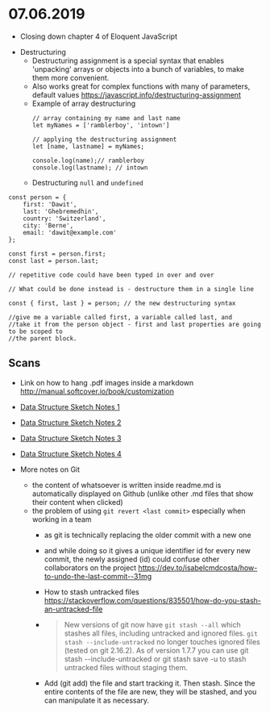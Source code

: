# 07.06.2019
* Closing down chapter 4 of Eloquent JavaScript
- Destructuring 
    - Destructuring assignment is a special syntax that enables 'unpacking' arrays or objects into a bunch of variables, to make them more convenient.
    - Also works great for complex functions with many of parameters, default values
    <https://javascript.info/destructuring-assignment>
    - Example of array destructuring
        ```
        // array containing my name and last name
        let myNames = ['ramblerboy', 'intown']

        // applying the destructuring assignment
        let [name, lastname] = myNames;

        console.log(name);// ramblerboy
        console.log(lastname); // intown
        ```
    - Destructuring `null` and `undefined`

```
const person = {
	first: 'Dawit',
	last: 'Ghebremedhin',
	country: 'Switzerland',
	city: 'Berne',
	email: 'dawit@example.com'
};

const first = person.first;
const last = person.last;

// repetitive code could have been typed in over and over

// What could be done instead is - destructure them in a single line

const { first, last } = person; // the new destructuring syntax

//give me a variable called first, a variable called last, and
//take it from the person object - first and last properties are going to be scoped to
//the parent block.
```




## Scans
- Link on how to hang .pdf images inside a markdown <http://manual.softcover.io/book/customization>

- [Data Structure Sketch Notes 1](./Scans/Data-structures-scan1.pdf)

- [Data Structure Sketch Notes 2](./Scans/Data-structures-scan2.pdf)

- [Data Structure Sketch Notes 3](./Scans/Data-structures-scan3.pdf)

- [Data Structure Sketch Notes 4](./Scans/Data-structures-scan4.pdf)

- More notes on Git
    - the content of whatsoever is written inside readme.md is automatically displayed on Github (unlike other .md files that show their content when clicked)
    - the  problem of using `git revert <last commit>` especially when working in a team
        - as git is technically replacing the older commit with a new one
        - and while doing so it gives a unique identifier id for every new commit, the newly assigned (id) 
        could confuse other collaborators on the project
        <https://dev.to/isabelcmdcosta/how-to-undo-the-last-commit--31mg>
        - How to stash untracked files
        <https://stackoverflow.com/questions/835501/how-do-you-stash-an-untracked-file>
        - >New versions of git now have `git stash --all` which stashes all files, including untracked and ignored files.
          `git stash --include-untracked` no longer touches ignored files (tested on git 2.16.2). As of version 1.7.7 you 
           can use git stash --include-untracked or git stash save -u to stash untracked files without staging them.

        - Add (git add) the file and start tracking it. Then stash. Since the entire contents of the file are new, they will be 
          stashed, and you can manipulate it as necessary.
